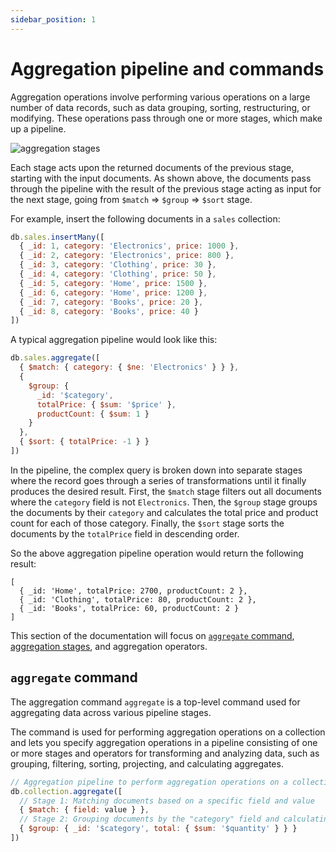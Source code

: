 ```yaml
---
sidebar_position: 1
---
```


# Aggregation pipeline and commands

Aggregation operations involve performing various operations on a large number of data records, such as data grouping, sorting, restructuring, or modifying.
These operations pass through one or more stages, which make up a pipeline.

![aggregation stages](/img/docs/aggregation-stages.jpg)

Each stage acts upon the returned documents of the previous stage, starting with the input documents.
As shown above, the documents pass through the pipeline with the result of the previous stage acting as input for the next stage, going from `$match` => `$group` => `$sort` stage.

For example, insert the following documents in a `sales` collection:

```js
db.sales.insertMany([
  { _id: 1, category: 'Electronics', price: 1000 },
  { _id: 2, category: 'Electronics', price: 800 },
  { _id: 3, category: 'Clothing', price: 30 },
  { _id: 4, category: 'Clothing', price: 50 },
  { _id: 5, category: 'Home', price: 1500 },
  { _id: 6, category: 'Home', price: 1200 },
  { _id: 7, category: 'Books', price: 20 },
  { _id: 8, category: 'Books', price: 40 }
])
```

A typical aggregation pipeline would look like this:

```js
db.sales.aggregate([
  { $match: { category: { $ne: 'Electronics' } } },
  {
    $group: {
      _id: '$category',
      totalPrice: { $sum: '$price' },
      productCount: { $sum: 1 }
    }
  },
  { $sort: { totalPrice: -1 } }
])
```

In the pipeline, the complex query is broken down into separate stages where the record goes through a series of transformations until it finally produces the desired result.
First, the `$match` stage filters out all documents where the `category` field is not `Electronics`.
Then, the `$group` stage groups the documents by their `category` and calculates the total price and product count for each of those category.
Finally, the `$sort` stage sorts the documents by the `totalPrice` field in descending order.

So the above aggregation pipeline operation would return the following result:

```json5
[
  { _id: 'Home', totalPrice: 2700, productCount: 2 },
  { _id: 'Clothing', totalPrice: 80, productCount: 2 },
  { _id: 'Books', totalPrice: 60, productCount: 2 }
]
```

This section of the documentation will focus on [`aggregate` command](#aggregate-command), [aggregation stages](./aggregation-stages.md), and aggregation operators.

## `aggregate` command

The aggregation command `aggregate` is a top-level command used for aggregating data across various pipeline stages.

The command is used for performing aggregation operations on a collection and lets you specify aggregation operations in a pipeline consisting of one or more stages and operators for transforming and analyzing data, such as grouping, filtering, sorting, projecting, and calculating aggregates.

```js
// Aggregation pipeline to perform aggregation operations on a collection
db.collection.aggregate([
  // Stage 1: Matching documents based on a specific field and value
  { $match: { field: value } },
  // Stage 2: Grouping documents by the "category" field and calculating the sum of the "quantity" field
  { $group: { _id: '$category', total: { $sum: '$quantity' } } }
])
```
